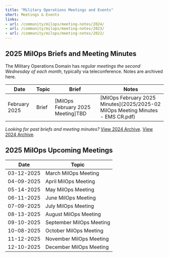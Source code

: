 ```yaml
---
title: "Military Operations Meetings and Events"
short: Meetings & Events
links:
- url: /community/milops/meeting-notes/2024/
- url: /community/milops/meeting-notes/2023/
- url: /community/milops/meeting-notes/2022/
---
```


## 2025 MilOps Briefs and Meeting Minutes

The Military Operations Domain has *regular meetings the second Wednesday of each month*, typically via teleconference. Notes are archived here.

|Date|Topic|Brief|Notes|
|---|---|---|---|
|February 2025|Brief|[MilOps February 2025 Meeting]TBD|[MilOps February 2025 Minutes](2025/2025-02 MilOps Meeting Minutes - EMS CR.pdf)|

*Looking for past briefs and meeting minutes?* [View 2024 Archive](/community/milops/meeting-notes/2024). [View 2024 Archive](/community/milops/meeting-notes/2024).

## 2025 MilOps Upcoming Meetings

|Date|Topic|
|---|---|
|03-12-2025|March MilOps Meeting|
|04-09-2025|April MilOps Meeting|
|05-14-2025|May MilOps Meeting|
|06-11-2025|June MilOps Meeting|
|07-09-2025|July MilOps Meeting|
|08-13-2025|August MilOps Meeting|
|09-10-2025|September MilOps Meeting|
|10-08-2025|October MilOps Meeting|
|11-12-2025|November MilOps Meeting|
|12-10-2025|December MilOps Meeting|
